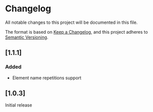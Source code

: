 # Changelog

All notable changes to this project will be documented in this file.

The format is based on [Keep a Changelog](https://keepachangelog.com/), and this project adheres
to [Semantic Versioning](https://semver.org/).

## [1.1.1]

### Added

* Element name repetitions support

## [1.0.3]

Initial release


